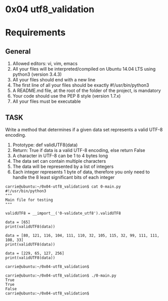 # 0x04 utf8_validation

# Requirements
## General
1. Allowed editors: vi, vim, emacs
2. All your files will be interpreted/compiled on Ubuntu 14.04 LTS using python3 (version 3.4.3)
4. All your files should end with a new line
5. The first line of all your files should be exactly #!/usr/bin/python3
6. A README.md file, at the root of the folder of the project, is mandatory
7. Your code should use the PEP 8 style (version 1.7.x)
8. All your files must be executable




## TASK 
Write a method that determines if a given data set represents a valid UTF-8 encoding.

1. Prototype: def validUTF8(data)
2. Return: True if data is a valid UTF-8 encoding, else return False
3. A character in UTF-8 can be 1 to 4 bytes long
4. The data set can contain multiple characters
5. The data will be represented by a list of integers
6. Each integer represents 1 byte of data, therefore you only need to handle the 8 least significant bits of each integer


```
carrie@ubuntu:~/0x04-utf8_validation$ cat 0-main.py
#!/usr/bin/python3
"""
Main file for testing
"""

validUTF8 = __import__('0-validate_utf8').validUTF8

data = [65]
print(validUTF8(data))

data = [80, 121, 116, 104, 111, 110, 32, 105, 115, 32, 99, 111, 111, 108, 33]
print(validUTF8(data))

data = [229, 65, 127, 256]
print(validUTF8(data))

carrie@ubuntu:~/0x04-utf8_validation$

```


```
carrie@ubuntu:~/0x04-utf8_validation$ ./0-main.py
True
True
False
carrie@ubuntu:~/0x04-utf8_validation$
```
